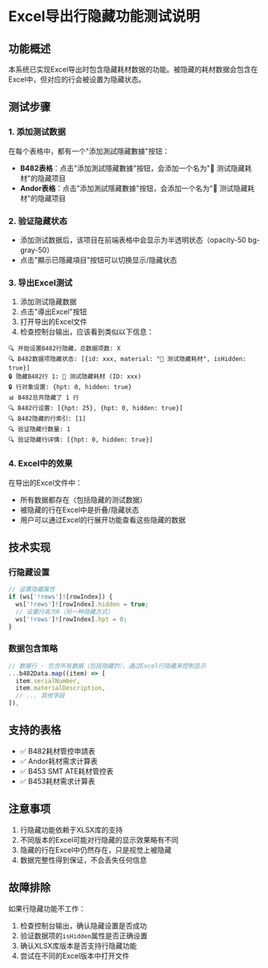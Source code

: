# Excel导出行隐藏功能测试说明

## 功能概述

本系统已实现Excel导出时包含隐藏耗材数据的功能。被隐藏的耗材数据会包含在Excel中，但对应的行会被设置为隐藏状态。

## 测试步骤

### 1. 添加测试数据

在每个表格中，都有一个"添加測試隱藏數據"按钮：

- **B482表格**：点击"添加測試隱藏數據"按钮，会添加一个名为"🧪 测试隐藏耗材"的隐藏项目
- **Andor表格**：点击"添加測試隱藏數據"按钮，会添加一个名为"🧪 测试隐藏耗材"的隐藏项目

### 2. 验证隐藏状态

- 添加测试数据后，该项目在前端表格中会显示为半透明状态（opacity-50 bg-gray-50）
- 点击"顯示已隱藏項目"按钮可以切换显示/隐藏状态

### 3. 导出Excel测试

1. 添加测试隐藏数据
2. 点击"導出Excel"按钮
3. 打开导出的Excel文件
4. 检查控制台输出，应该看到类似以下信息：

```
🔍 开始设置B482行隐藏，总数据项数: X
🔍 B482数据项隐藏状态: [{id: xxx, material: "🧪 测试隐藏耗材", isHidden: true}]
🔒 隐藏B482行 1: 🧪 测试隐藏耗材 (ID: xxx)
🔒 行对象设置: {hpt: 0, hidden: true}
📊 B482总共隐藏了 1 行
🔍 B482行设置: [{hpt: 25}, {hpt: 0, hidden: true}]
🔍 B482隐藏的行索引: [1]
🔍 验证隐藏行数量: 1
🔍 验证隐藏行详情: [{hpt: 0, hidden: true}]
```

### 4. Excel中的效果

在导出的Excel文件中：
- 所有数据都存在（包括隐藏的测试数据）
- 被隐藏的行在Excel中是折叠/隐藏状态
- 用户可以通过Excel的行展开功能查看这些隐藏的数据

## 技术实现

### 行隐藏设置

```typescript
// 设置隐藏属性
if (ws['!rows']![rowIndex]) {
  ws['!rows']![rowIndex].hidden = true;
  // 设置行高为0（另一种隐藏方式）
  ws['!rows']![rowIndex].hpt = 0;
}
```

### 数据包含策略

```typescript
// 数据行 - 包含所有数据（包括隐藏的），通过Excel行隐藏来控制显示
...b482Data.map((item) => [
  item.serialNumber,
  item.materialDescription,
  // ... 其他字段
]),
```

## 支持的表格

- ✅ B482耗材管控申請表
- ✅ Andor耗材需求计算表  
- ✅ B453 SMT ATE耗材管控表
- ✅ B453耗材需求计算表

## 注意事项

1. 行隐藏功能依赖于XLSX库的支持
2. 不同版本的Excel可能对行隐藏的显示效果略有不同
3. 隐藏的行在Excel中仍然存在，只是视觉上被隐藏
4. 数据完整性得到保证，不会丢失任何信息

## 故障排除

如果行隐藏功能不工作：

1. 检查控制台输出，确认隐藏设置是否成功
2. 验证数据项的`isHidden`属性是否正确设置
3. 确认XLSX库版本是否支持行隐藏功能
4. 尝试在不同的Excel版本中打开文件 